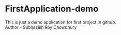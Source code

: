 # FirstApplication-demo
This is just a demo application for first project in github.
<br>
Author - Subhasish Roy Chowdhury
